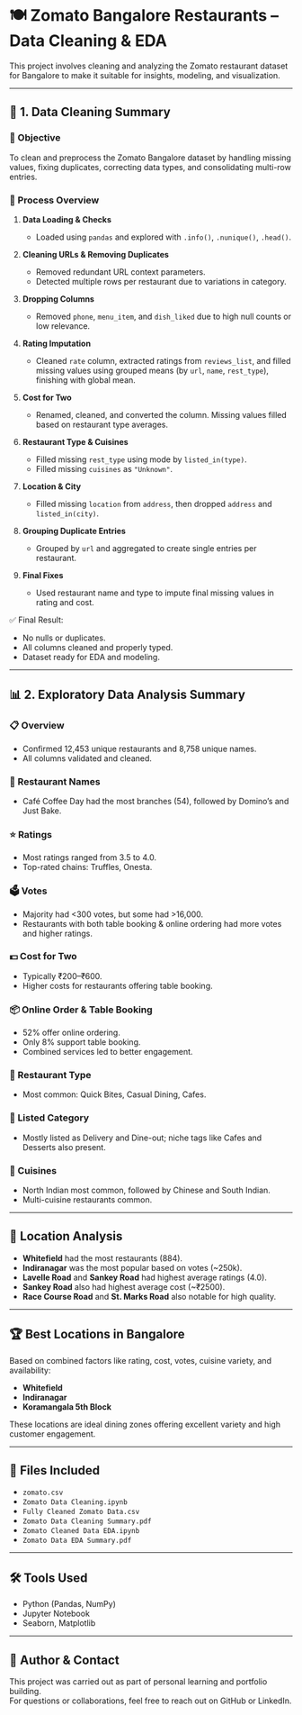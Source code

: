 
# 🍽️ Zomato Bangalore Restaurants – Data Cleaning & EDA

This project involves cleaning and analyzing the Zomato restaurant dataset for Bangalore to make it suitable for insights, modeling, and visualization.

---

## 🧹 1. Data Cleaning Summary

### 🎯 Objective
To clean and preprocess the Zomato Bangalore dataset by handling missing values, fixing duplicates, correcting data types, and consolidating multi-row entries.

### 🔧 Process Overview

1. **Data Loading & Checks**
   - Loaded using `pandas` and explored with `.info()`, `.nunique()`, `.head()`.

2. **Cleaning URLs & Removing Duplicates**
   - Removed redundant URL context parameters.
   - Detected multiple rows per restaurant due to variations in category.

3. **Dropping Columns**
   - Removed `phone`, `menu_item`, and `dish_liked` due to high null counts or low relevance.

4. **Rating Imputation**
   - Cleaned `rate` column, extracted ratings from `reviews_list`, and filled missing values using grouped means (by `url`, `name`, `rest_type`), finishing with global mean.

5. **Cost for Two**
   - Renamed, cleaned, and converted the column. Missing values filled based on restaurant type averages.

6. **Restaurant Type & Cuisines**
   - Filled missing `rest_type` using mode by `listed_in(type)`.
   - Filled missing `cuisines` as `"Unknown"`.

7. **Location & City**
   - Filled missing `location` from `address`, then dropped `address` and `listed_in(city)`.

8. **Grouping Duplicate Entries**
   - Grouped by `url` and aggregated to create single entries per restaurant.

9. **Final Fixes**
   - Used restaurant name and type to impute final missing values in rating and cost.

✅ Final Result:
- No nulls or duplicates.
- All columns cleaned and properly typed.
- Dataset ready for EDA and modeling.

---

## 📊 2. Exploratory Data Analysis Summary

### 📋 Overview
- Confirmed 12,453 unique restaurants and 8,758 unique names.
- All columns validated and cleaned.

### 🍴 Restaurant Names
- Café Coffee Day had the most branches (54), followed by Domino’s and Just Bake.

### ⭐ Ratings
- Most ratings ranged from 3.5 to 4.0.
- Top-rated chains: Truffles, Onesta.

### 🗳️ Votes
- Majority had <300 votes, but some had >16,000.
- Restaurants with both table booking & online ordering had more votes and higher ratings.

### 💵 Cost for Two
- Typically ₹200–₹600.
- Higher costs for restaurants offering table booking.

### 📦 Online Order & Table Booking
- 52% offer online ordering.
- Only 8% support table booking.
- Combined services led to better engagement.

### 🏢 Restaurant Type
- Most common: Quick Bites, Casual Dining, Cafes.

### 🧾 Listed Category
- Mostly listed as Delivery and Dine-out; niche tags like Cafes and Desserts also present.

### 🍛 Cuisines
- North Indian most common, followed by Chinese and South Indian.
- Multi-cuisine restaurants common.

---

## 📍 Location Analysis

- **Whitefield** had the most restaurants (884).
- **Indiranagar** was the most popular based on votes (~250k).
- **Lavelle Road** and **Sankey Road** had highest average ratings (4.0).
- **Sankey Road** also had highest average cost (~₹2500).
- **Race Course Road** and **St. Marks Road** also notable for high quality.

---

## 🏆 Best Locations in Bangalore

Based on combined factors like rating, cost, votes, cuisine variety, and availability:

- **Whitefield**
- **Indiranagar**
- **Koramangala 5th Block**

These locations are ideal dining zones offering excellent variety and high customer engagement.

---

## 📁 Files Included

- `zomato.csv`
- `Zomato Data Cleaning.ipynb`
- `Fully Cleaned Zomato Data.csv`
- `Zomato Data Cleaning Summary.pdf`
- `Zomato Cleaned Data EDA.ipynb`
- `Zomato Data EDA Summary.pdf`

---

## 🛠️ Tools Used

- Python (Pandas, NumPy)
- Jupyter Notebook
- Seaborn, Matplotlib

---

## 🙌 Author & Contact

This project was carried out as part of personal learning and portfolio building.  
For questions or collaborations, feel free to reach out on GitHub or LinkedIn.
